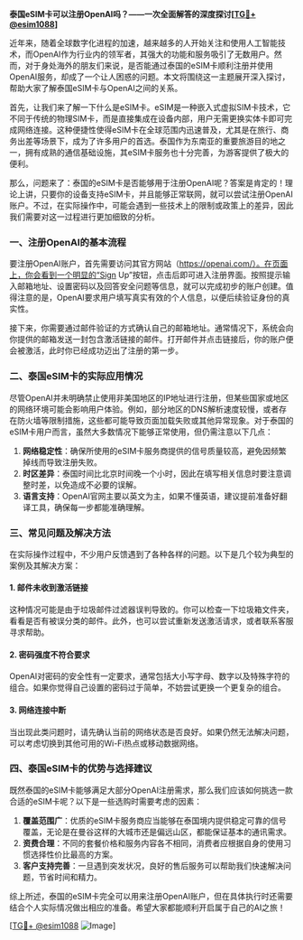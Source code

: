 **泰国eSIM卡可以注册OpenAI吗？——一次全面解答的深度探讨[[TG💪+ @esim1088](https://t.me/s/esim1088)]**

近年来，随着全球数字化进程的加速，越来越多的人开始关注和使用人工智能技术，而OpenAI作为行业内的领军者，其强大的功能和服务吸引了无数用户。然而，对于身处海外的朋友们来说，是否能通过泰国的eSIM卡顺利注册并使用OpenAI服务，却成了一个让人困惑的问题。本文将围绕这一主题展开深入探讨，帮助大家了解泰国eSIM卡与OpenAI之间的关系。

首先，让我们来了解一下什么是eSIM卡。eSIM是一种嵌入式虚拟SIM卡技术，它不同于传统的物理SIM卡，而是直接集成在设备内部，用户无需更换实体卡即可完成网络连接。这种便捷性使得eSIM卡在全球范围内迅速普及，尤其是在旅行、商务出差等场景下，成为了许多用户的首选。泰国作为东南亚的重要旅游目的地之一，拥有成熟的通信基础设施，其eSIM卡服务也十分完善，为游客提供了极大的便利。

那么，问题来了：泰国的eSIM卡是否能够用于注册OpenAI呢？答案是肯定的！理论上讲，只要你的设备支持eSIM卡，并且能够正常联网，就可以尝试注册OpenAI账户。不过，在实际操作中，可能会遇到一些技术上的限制或政策上的差异，因此我们需要对这一过程进行更加细致的分析。

### **一、注册OpenAI的基本流程**

要注册OpenAI账户，首先需要访问其官方网站（https://openai.com/）。在页面上，你会看到一个明显的“Sign Up”按钮，点击后即可进入注册界面。按照提示输入邮箱地址、设置密码以及回答安全问题等信息，就可以完成初步的账户创建。值得注意的是，OpenAI要求用户填写真实有效的个人信息，以便后续验证身份的真实性。

接下来，你需要通过邮件验证的方式确认自己的邮箱地址。通常情况下，系统会向你提供的邮箱发送一封包含激活链接的邮件。打开邮件并点击链接后，你的账户便会被激活，此时你已经成功迈出了注册的第一步。

### **二、泰国eSIM卡的实际应用情况**

尽管OpenAI并未明确禁止使用非美国地区的IP地址进行注册，但某些国家或地区的网络环境可能会影响用户体验。例如，部分地区的DNS解析速度较慢，或者存在防火墙等限制措施，这些都可能导致页面加载失败或其他异常现象。对于泰国的eSIM卡用户而言，虽然大多数情况下能够正常使用，但仍需注意以下几点：

1. **网络稳定性**：确保所使用的eSIM卡服务商提供的信号质量较高，避免因频繁掉线而导致注册失败。
2. **时区差异**：泰国时间比北京时间晚一个小时，因此在填写相关信息时要注意调整时差，以免造成不必要的误解。
3. **语言支持**：OpenAI官网主要以英文为主，如果不懂英语，建议提前准备好翻译工具，确保每一步都能准确理解。

### **三、常见问题及解决方法**

在实际操作过程中，不少用户反馈遇到了各种各样的问题。以下是几个较为典型的案例及其解决方案：

#### **1. 邮件未收到激活链接**
这种情况可能是由于垃圾邮件过滤器误判导致的。你可以检查一下垃圾箱文件夹，看看是否有被误分类的邮件。此外，也可以尝试重新发送激活请求，或者联系客服寻求帮助。

#### **2. 密码强度不符合要求**
OpenAI对密码的安全性有一定要求，通常包括大小写字母、数字以及特殊字符的组合。如果你觉得自己设置的密码过于简单，不妨尝试更换一个更复杂的组合。

#### **3. 网络连接中断**
当出现此类问题时，请先确认当前的网络状态是否良好。如果仍然无法解决问题，可以考虑切换到其他可用的Wi-Fi热点或移动数据网络。

### **四、泰国eSIM卡的优势与选择建议**

既然泰国的eSIM卡能够满足大部分OpenAI注册需求，那么我们应该如何挑选一款合适的eSIM卡呢？以下是一些选购时需要考虑的因素：

1. **覆盖范围广**：优质的eSIM卡服务商应当能够在泰国境内提供稳定可靠的信号覆盖，无论是在曼谷这样的大城市还是偏远山区，都能保证基本的通讯需求。
2. **资费合理**：不同的套餐价格和服务内容各不相同，消费者应根据自身的使用习惯选择性价比最高的方案。
3. **客户支持完善**：一旦遇到突发状况，良好的售后服务可以帮助我们快速解决问题，节省时间和精力。

综上所述，泰国的eSIM卡完全可以用来注册OpenAI账户，但在具体执行时还需要结合个人实际情况做出相应的准备。希望大家都能顺利开启属于自己的AI之旅！

[[TG💪+ @esim1088](https://t.me/s/esim1088) ![Image](https://i.postimg.cc/4NQfJmqS/Snipaste-2025-05-13-00-14-12.png)]